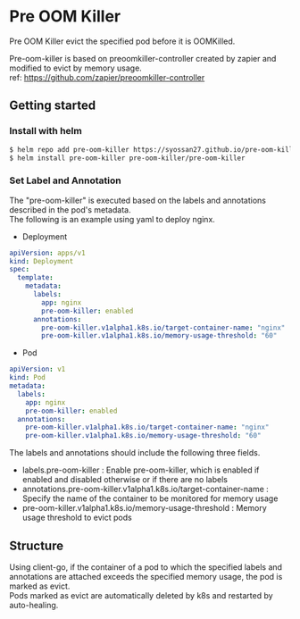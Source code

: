 # Pre OOM Killer

Pre OOM Killer evict the specified pod before it is OOMKilled.

Pre-oom-killer is based on preoomkiller-controller created by zapier and modified to evict by memory usage.  
ref: https://github.com/zapier/preoomkiller-controller

## Getting started

### Install with helm

```bash
$ helm repo add pre-oom-killer https://syossan27.github.io/pre-oom-killer/v0.1.0
$ helm install pre-oom-killer pre-oom-killer/pre-oom-killer
```

### Set Label and Annotation

The "pre-oom-killer" is executed based on the labels and annotations described in the pod's metadata.  
The following is an example using yaml to deploy nginx.

 - Deployment 
```yaml
apiVersion: apps/v1
kind: Deployment
spec:
  template:
    metadata:
      labels:
        app: nginx
        pre-oom-killer: enabled
      annotations:
        pre-oom-killer.v1alpha1.k8s.io/target-container-name: "nginx"
        pre-oom-killer.v1alpha1.k8s.io/memory-usage-threshold: "60"
```

 - Pod
```yaml
apiVersion: v1
kind: Pod
metadata:
  labels:
    app: nginx
    pre-oom-killer: enabled
  annotations:
    pre-oom-killer.v1alpha1.k8s.io/target-container-name: "nginx"
    pre-oom-killer.v1alpha1.k8s.io/memory-usage-threshold: "60"
``` 

The labels and annotations should include the following three fields.

 - labels.pre-oom-killer : Enable pre-oom-killer, which is enabled if enabled and disabled otherwise or if there are no labels
 - annotations.pre-oom-killer.v1alpha1.k8s.io/target-container-name : Specify the name of the container to be monitored for memory usage
 - pre-oom-killer.v1alpha1.k8s.io/memory-usage-threshold : Memory usage threshold to evict pods

## Structure

Using client-go, if the container of a pod to which the specified labels and annotations are attached exceeds the specified memory usage, the pod is marked as evict.  
Pods marked as evict are automatically deleted by k8s and restarted by auto-healing.